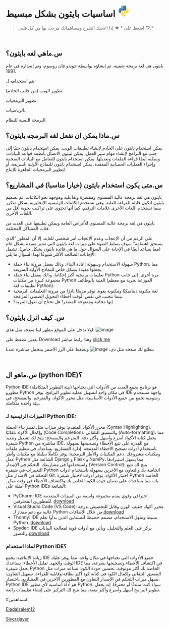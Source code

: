 <div aling="center">
  
  

# اساسيات بايثون بشكل مبسيط   <img src="https://raw.githubusercontent.com/devicons/devicon/master/icons/python/python-original.svg" alt="python" width="40" height="40"/> 

</div>

> اضغط على * &#9733; إذا اعجبك الشرح ومساهماتك مرحب بها من كل قلبي ♡.*
<br/>

## س.ماهي لغه بايثون؟

بايثون هي لغة برمجة شعبية. تم إنشاؤه بواسطة جويدو فان روسوم، وتم إصداره في عام 1991.

يتم استخدامه ل:

تطوير الويب (من جانب الخادم)،

تطوير البرمجيات،

الرياضيات،

البرمجة النصية للنظام.
## س.ماذا يمكن ان تفعل لغه البرمجه بايثون؟

يمكن استخدام بايثون على الخادم لإنشاء تطبيقات الويب.
يمكن استخدام بايثون جنبًا إلى جنب مع البرامج لإنشاء مهام سير العمل.
يمكن لبيثون الاتصال بأنظمة قواعد البيانات. ويمكنه أيضًا قراءة الملفات وتعديلها.
يمكن استخدام بايثون للتعامل مع البيانات الضخمة وإجراء العمليات الحسابية المعقدة.
يمكن استخدام بايثون للنماذج الأولية السريعة، أو لتطوير البرمجيات الجاهزة للإنتاج.
## س.متى يكون استخدام بايثون (خيارا مناسبا) في المشاريع؟
بايثون هي لغة برمجة عالية المستوى ومفسرة وتفاعلية وموجهة نحو الكائنات. تم تصميم بايثون لتكون قابلة للقراءة للغاية. وهي تستخدم الكلمات الرئيسية الإنجليزية بشكل متكرر بينما تستخدم اللغات الأخرى علامات الترقيم، كما أنها تحتوي على تراكيب نحوية أقل من اللغات الأخرى.

بايثون هي لغة برمجة عالية المستوى للأغراض العامة ويمكن تطبيقها على العديد من فئات المشاكل المختلفة.

على الرغم من أن الإعجاب وعدم الإعجاب أمر شخصي للغاية، إلا أن المطور "الذي يستحق اهتمامه" سوف يسلط الضوء على ميزات لغة بايثون التي تعتبر مفيدة بشكل عام (مما يساعد أيضًا في الإجابة على السؤال حول ما هي فائدة بايثون بشكل خاص). تشمل الإجابات الصالحة الأكثر شيوعًا لهذا السؤال ما يلي:

- سهولة الاستخدام وسهولة إعادة البناء، وذلك بفضل مرونة بناء جملة Python، مما يجعلها مفيدة بشكل خاص للنماذج الأولية السريعة.
- تعليمات برمجية أكثر إحكاما، وذلك بفضل بناء جملة Python مرة أخرى، إلى جانب مجموعة كبيرة من مكتبات Python الغنية بالوظائف (الموزعة بحرية مع معظم تطبيقات لغة Python).
- لغة مكتوبة ديناميكيًا ومكتوبة بقوة، توفر مزيجًا نادرًا من مرونة التعليمات البرمجية بينما تتجنب في نفس الوقت أخطاء التحويل الضمني المزعجة.
- إنها مجانية ومفتوحة المصدر! هل نحتاج أن نقول المزيد؟

## س. كيف انزل بايثون؟
<div>
  
اولا ندخل على الموقع 
بتظهر لينا صفحه مثل هذي:
![image](https://github.com/Siverslayer/Pythone_Basics/assets/101945487/be16a34e-8c8e-4557-b4b3-2a2b50a81466)

<p>
بعدين نضغط على Download
وهذا رابط مباشر   <a href="https://www.python.org/downloads/">click me</a>

  بتطلع لك صفحه مثل دي:
  ![image](https://github.com/Siverslayer/Pythone_Basics/assets/101945487/338e5173-aea0-4eed-a4f4-eeca06c25644)
 ونضغط على الزر الاصفر بيتحمل مباشرة عندنا
</p>
<br/>

## س.ماهو ال (python IDE)؟

Python IDE (بيئة التطوير المتكاملة) هو برنامج يجمع العديد من الأدوات التي يحتاجها مطورو Python في مكان واحد لتسهيل عملية تطوير البرامج. يوفر IDE واجهة مستخدم رسومية تجمع بين جميع الأدوات الأساسية، مثل محرر الأكواد، والمترجم، والمصحح، في بيئة واحدة متكاملة.
<h3>
  
الميزات الرئيسية لـ Python IDE:
</h3>

محرر الأكواد المتقدم: يوفر ميزات مثل تمييز بناء الجملة (Syntax Highlighting)، وإكمال الأكواد تلقائيًا (Code Completion)، والتنسيق التلقائي (Auto-formatting)، مما يجعل كتابة الأكواد أسرع وأسهل وأكثر دقة.
المترجم والمصحح: يتيح لك تشغيل وتنفيذ شيفرة Python مباشرة من IDE، مع القدرة على تتبع الأخطاء وتصحيحها بسهولة باستخدام أدوات تصحيح الأخطاء المدمجة.
إدارة المشاريع: يساعدك في تنظيم ملفات ومكتبات مشروعك.
دعم المكتبات والأطر البرمجية: يوفر تكاملًا سلسًا مع مكتبات وأطر عمل Python الشائعة مثل Django و Flask و NumPy، مما يسهل استيرادها واستخدامها في مشاريعك.
التحكم في الإصدار (Version Control): يتيح لك تتبع التغييرات في شيفرة Python الخاصة بك والتعاون مع الآخرين بسهولة باستخدام أدوات التحكم في الإصدار مثل Git.
اختبار الأكواد: يوفر أدوات لاختبار شيفرة Python الخاصة بك، مما يساعدك على ضمان جودة الكود الخاص بك واكتشاف الأخطاء في وقت مبكر.
أمثلة على Python IDEs الشائعة:

- PyCharm: IDE احترافي وقوي يقدم مجموعة واسعة من الميزات المتقدمة للمطورين المحترفين. <a href="https://www.jetbrains.com/pycharm/download/download-thanks.html?platform=windows&code=PCC">download</a>
- Visual Studio Code (VS Code): محرر أكواد خفيف الوزن وقابل للتخصيص بدرجة عالية مع دعم ممتاز لـ Python من خلال الإضافات.<a href="https://code.visualstudio.com/download">download</a>
- Thonny: IDE بسيط وسهل الاستخدام، مصمم خصيصًا للمبتدئين الذين بدأوا تعلم Python. <a href="https://thonny.org/">download</a>
- Spyder: IDE يركز على العلم والتحليل، ويأتي مع أدوات قوية لمعالجة البيانات والتصور.<a href="https://github.com/spyder-ide/spyder/releases/latest/download/Spyder_64bit_full.exe">download</a>

<h3>
لماذا استخدام Python IDE؟
</h3>

زيادة الإنتاجية: يجمع IDE جميع الأدوات التي تحتاجها في مكان واحد، مما يوفر عليك الوقت والجهد.
تقليل الأخطاء: يساعدك IDE في اكتشاف الأخطاء وتصحيحها بسرعة، مما يجعل شيفرة Python الخاصة بك أكثر موثوقية.
تحسين جودة الكود: تساعد ميزات مثل التنسيق التلقائي وإكمال الكود في كتابة كود أكثر نظافة وقابلية للقراءة.
تسهيل التعاون: تسهل ميزات التحكم في الإصدار التعاون مع المطورين الآخرين في المشاريع.
باختصار، Python IDE هو أداة أساسية لأي مطور Python، سواء كنت مبتدئًا أو محترفًا. إنه يجعل تطوير البرامج أسهل وأسرع وأكثر متعة، مما يتيح لك التركيز على إنشاء تطبيقات رائعة.

</div>



#السماهمين


[Eiadalsalem12](https://github.com/Eiadalsalem12)

[Siverslayer](https://github.com/Siverslayer)
